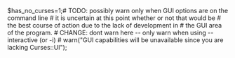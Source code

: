 $has_no_curses=1;# TODO: possibly warn only when GUI options are on the command line
	#       it is uncertain at this point whether or not that would be
	#		the best course of action due to the lack of development in
	#		the GUI area of the program.
	# CHANGE: dont warn here -- only warn when using --interactive (or -i)
	# warn("GUI capabilities will be unavailable since you are lacking Curses::UI");
	
